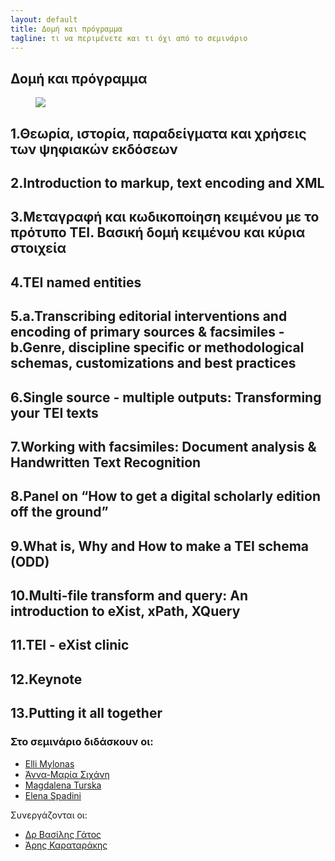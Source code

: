 ```yaml
---
layout: default
title: Δομή και πρόγραμμα 
tagline: τι να περιμένετε και τι όχι από το σεμινάριο
---
```


## Δομή και πρόγραμμα 

<figure> <img src="../images/programme.png"/> 
</figure>




## 1.Θεωρία, ιστορία, παραδείγματα και χρήσεις των ψηφιακών εκδόσεων

## 2.Introduction to markup, text encoding and XML

## 3.Μεταγραφή και κωδικοποίηση κειμένου με το πρότυπο ΤΕΙ. Βασική δομή κειμένου και κύρια στοιχεία

## 4.TEI named entities

## 5.a.Transcribing editorial interventions and encoding of primary sources & facsimiles - b.Genre, discipline specific or methodological schemas, customizations and best practices

## 6.Single source - multiple outputs: Transforming your TEI texts

## 7.Working with facsimiles: Document analysis & Handwritten Text Recognition

## 8.Panel on “How to get a digital scholarly edition off the ground”

## 9.What is, Why  and How to make a TEI schema (ODD)

## 10.Multi-file transform and query: An introduction to eXist, xPath, XQuery

## 11.TEI - eXist clinic

## 12.Keynote

## 13.Putting it all together

 
### Στο σεμινάριο διδάσκουν οι:

* <a href="https://library.brown.edu/cds/elli-mylonas/">Εlli Mylonas</a>
* <a href="https://www.huygens.knaw.nl/sichani-anna-maria/">Άννα-Μαρία Σιχάνη</a>
* <a href="">Magdalena Turska</a>
* <a href="https://www.huygens.knaw.nl/elena-spadini/">Elena Spadini</a>
 
  
Συνεργάζονται οι: 

* <a href="http://www.iit.demokritos.gr/~bgat/">Δρ Βασίλης Γάτος</a>
* <a href="http://www.vivl.io">Άρης Καραταράκης</a>	     
	 

